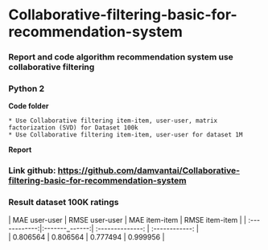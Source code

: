 # Collaborative-filtering-basic-for-recommendation-system

### Report and code algorithm recommendation system use collaborative filtering

### Python 2

**Code folder**

	* Use Collaborative filtering item-item, user-user, matrix factorization (SVD) for Dataset 100k 
	* Use Collaborative filtering item-item, user-user for dataset 1M

**Report**


### Link github: https://github.com/damvantai/Collaborative-filtering-basic-for-recommendation-system


### Result dataset 100K ratings

| MAE user-user	| RMSE user-user | MAE item-item	| RMSE item-item |
| :------------:|:-------_------:| :--------------: | :------------: |	
| 0.806564      | 0.806564       | 0.777494         | 0.999956       |
